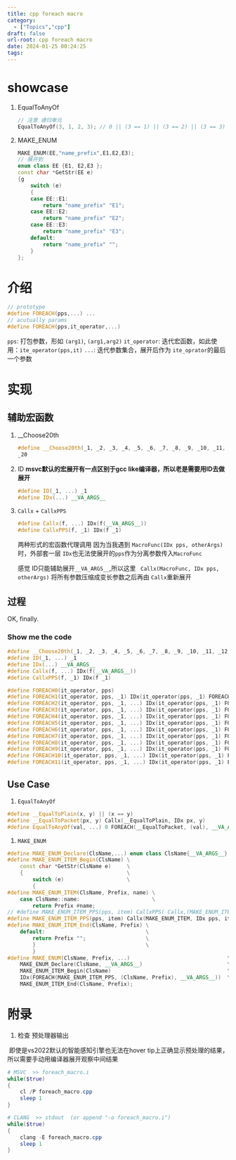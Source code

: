 ```yaml
---
title: cpp foreach macro
category:
  - ["Topics","cpp"]
draft: false
url-root: cpp foreach macro
date: 2024-01-25 00:24:25
tags:
---
```


# showcase

1.  EqualToAnyOf
    ```cpp
    // 注意 递归单元
    EqualToAnyOf(3, 1, 2, 3); // 0 || (3 == 1) || (3 == 2) || (3 == 3) 
    ```
2.  MAKE\_ENUM
    ```cpp
    MAKE_ENUM(EE,"name_prefix",E1,E2,E3);
    // 展开到
    enum class EE {E1, E2,E3 };
    const char *GetStr(EE e)
    {g
        switch (e)
        {
        case EE::E1:
            return "name_prefix" "E1";
        case EE::E2:
            return "name_prefix" "E2";
        case EE::E3:
            return "name_prefix" "E3";
        default:
            return "name_prefix" "";
        }
    };
    ```

# 介绍

```cpp
// prototype
#define FOREACH(pps,...) ...
// acutually params 
#define FOREACH(pps,it_operator,...)
```

`pps`: 打包参数，形如 `(arg1)`, `(arg1,arg2)`
`it_operator`: 迭代宏函数，如此使用：`ite_operator(pps,it)`
`...`: 迭代参数集合，展开后作为 `ite_oprator`的最后一个参数

# 实现

## 辅助宏函数

1.  \_\_Choose20th
    ```cpp
    #define __Choose20th(_1, _2, _3, _4, _5, _6, _7, _8, _9, _10, _11, _12, _13,_14, _15, _16, _17, _18, _19, _20, ...) \
    _20
    ```

2.  ID
    **msvc默认的宏展开有一点区别于gcc like编译器，所以老是需要用ID去做展开**
    ```cpp
    #define ID(_1, ...) _1
    #define IDx(...) __VA_ARGS__
    ```

3.  `Callx` + `CallxPPS`

    ```cpp
    #define Callx(f, ...) IDx(f(__VA_ARGS__))
    #define CallxPPS(f, _1) IDx(f _1)
    ```

    两种形式的宏函数代理调用
    因为当我遇到 `MacroFunc(IDx pps, otherArgs)`时，外部套一层 `IDx`也无法使展开的`pps`作为分离参数传入`MacroFunc`

    感觉 ID只能辅助展开`__VA_ARGS__`,所以这里 ` Callx(MacroFunc, IDx pps, otherArgs)` 将所有参数压缩成变长参数之后再由 `Callx`重新展开

## 过程

OK, finally.

### Show me the code

```cpp
#define __Choose20th(_1, _2, _3, _4, _5, _6, _7, _8, _9, _10, _11, _12, _13, _14, _15, _16, _17, _18, _19, _20, ...) _20
#define ID(_1, ...) _1
#define IDx(...) __VA_ARGS__
#define Callx(f, ...) IDx(f(__VA_ARGS__))
#define CallxPPS(f, _1) IDx(f _1)

#define FOREACH0(it_operator, pps)
#define FOREACH1(it_operator, pps, _1) IDx(it_operator(pps, _1) FOREACH0(it_operator, pps))
#define FOREACH2(it_operator, pps, _1, ...) IDx(it_operator(pps, _1) FOREACH1(it_operator, pps, __VA_ARGS__))
#define FOREACH3(it_operator, pps, _1, ...) IDx(it_operator(pps, _1) FOREACH2(it_operator, pps, __VA_ARGS__))
#define FOREACH4(it_operator, pps, _1, ...) IDx(it_operator(pps, _1) FOREACH3(it_operator, pps, __VA_ARGS__))
#define FOREACH5(it_operator, pps, _1, ...) IDx(it_operator(pps, _1) FOREACH4(it_operator, pps, __VA_ARGS__))
#define FOREACH6(it_operator, pps, _1, ...) IDx(it_operator(pps, _1) FOREACH5(it_operator, pps, __VA_ARGS__))
#define FOREACH7(it_operator, pps, _1, ...) IDx(it_operator(pps, _1) FOREACH6(it_operator, pps, __VA_ARGS__))
#define FOREACH8(it_operator, pps, _1, ...) IDx(it_operator(pps, _1) FOREACH7(it_operator, pps, __VA_ARGS__))
#define FOREACH9(it_operator, pps, _1, ...) IDx(it_operator(pps, _1) FOREACH8(it_operator, pps, __VA_ARGS__))
#define FOREACH10(it_operator, pps, _1, ...) IDx(it_operator(pps, _1) FOREACH9(it_operator, pps, __VA_ARGS__))
#define FOREACH11(it_operator, pps, _1, ...) IDx(it_operator(pps, _1) FOREACH10(it_operator, pps, __VA_ARGS__))

```

## Use Case

1.  `EqualToAnyOf`

```cpp
#define __EqualToPlain(x, y) || (x == y)
#define __EqualToPacket(px, y) Callx(__EqualToPlain, IDx px, y)
#define EqualToAnyOf(val, ...) 0 FOREACH(__EqualToPacket, (val), __VA_ARGS__)
```

1.  `MAKE_ENUM`

```cpp
#define MAKE_ENUM_Declare(ClsName,...) enum class ClsName{__VA_ARGS__};
#define MAKE_ENUM_ITEM_Begin(ClsName) \
    const char *GetStr(ClsName e)     \
    {                                 \
        switch (e)                    \
        {
#define MAKE_ENUM_ITEM(ClsName, Prefix, name) \
    case ClsName::name:                       \
        return Prefix #name;
// #define MAKE_ENUM_ITEM_PPS(pps, item) CallxPPS( Callx,(MAKE_ENUM_ITEM, IDx pps, item))
#define MAKE_ENUM_ITEM_PPS(pps, item) Callx(MAKE_ENUM_ITEM, IDx pps, item)
#define MAKE_ENUM_ITEM_End(ClsName, Prefix) \
    default:                                \
        return Prefix "";                   \
        }                                   \
        }
#define MAKE_ENUM(ClsName, Prefix, ...)                               \
    MAKE_ENUM_Declare(ClsName, __VA_ARGS__)                           \
    MAKE_ENUM_ITEM_Begin(ClsName)                                     \
    IDx(FOREACH(MAKE_ENUM_ITEM_PPS, (ClsName, Prefix), __VA_ARGS__))  \
    MAKE_ENUM_ITEM_End(ClsName, Prefix);
```

# 附录

1.  检查 预处理器输出

​	即使是vs2022默认的智能感知引擎也无法在hover tip上正确显示预处理的结果，所以需要手动用编译器展开观察中间结果

```powershell
# MSVC	>> foreach_macro.i
while($true)
{
	cl /P foreach_macro.cpp
	sleep 1
}

# CLANG  >> stdout	(or append "-o foreach_macro.i")
while($true)
{
	clang -E foreach_macro.cpp
	sleep 1
}
```


